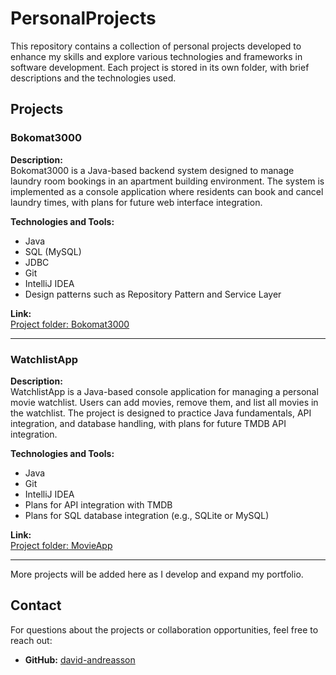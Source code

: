 # PersonalProjects

This repository contains a collection of personal projects developed to enhance my skills and explore various technologies and frameworks in software development. Each project is stored in its own folder, with brief descriptions and the technologies used.

## Projects

### Bokomat3000
**Description:**  
Bokomat3000 is a Java-based backend system designed to manage laundry room bookings in an apartment building environment. The system is implemented as a console application where residents can book and cancel laundry times, with plans for future web interface integration.

**Technologies and Tools:**  
- Java
- SQL (MySQL)
- JDBC
- Git
- IntelliJ IDEA
- Design patterns such as Repository Pattern and Service Layer

**Link:**  
[Project folder: Bokomat3000](./Bokomat3000)

---

### WatchlistApp
**Description:**  
WatchlistApp is a Java-based console application for managing a personal movie watchlist. Users can add movies, remove them, and list all movies in the watchlist. The project is designed to practice Java fundamentals, API integration, and database handling, with plans for future TMDB API integration.

**Technologies and Tools:**  
- Java
- Git
- IntelliJ IDEA
- Plans for API integration with TMDB
- Plans for SQL database integration (e.g., SQLite or MySQL)

**Link:**  
[Project folder: MovieApp](./MovieApp)

---

More projects will be added here as I develop and expand my portfolio.

## Contact
For questions about the projects or collaboration opportunities, feel free to reach out:
- **GitHub:** [david-andreasson](https://github.com/david-andreasson)
